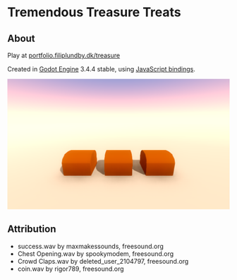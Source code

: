 # Tremendous Treasure Treats

## About 

Play at [portfolio.filiplundby.dk/treasure](https://portfolio.filiplundby.dk/treasure/)

Created in [Godot Engine](https://godotengine.org/) 3.4.4 stable, using [JavaScript bindings](https://github.com/GodotExplorer/ECMAScript).


![Screenshot](screenshot.png)


## Attribution

* success.wav by maxmakessounds, freesound.org
* Chest Opening.wav by spookymodem, freesound.org
* Crowd Claps.wav by deleted_user_2104797, freesound.org
* coin.wav by rigor789, freesound.org
